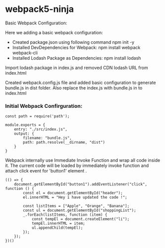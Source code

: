 # webpack5-ninja
Basic Webpack Configuration:

Here we adding a basic webpack configuration:
- Created package.json using following command npm init -y
- Installed DevDependencies for Webpack: npm install webpack webpack-cli
- Installed Lodash Package as Dependencies: npm install lodash 

Import lodash package in index.js and removed CDN lodash URL from index.html

Created webpack.config.js file and added basic configuration to generate bundle.js in dist folder. Also replace the index.js with bundle.js in to index.html

### Initial Webpack Confirguration:
```
const path = require('path');

module.exports = {
    entry: "./src/index.js",
    output: {
        filename: "bundle.js",
        path: path.resolve(__dirname, "dist")
    }
}
```

Webpack internally use Immediate Invoke Function and wrap all code inside it. The current code will be loaded by immediately invoke function and attach click event for 'button1' element .
```
(() => {
    document.getElementById("button1").addEventListener("click", function () {
        const el = document.getElementById("header");
        el.innerHTML = "Hey i have updated the code !";

        const listItems = ["Apple", "Orange", "Banana"];
        const ul = document.getElementById("shoppingList");
        _.forEach(listItems, function (item) {
            const tempEl = document.createElement("li");
            tempEl.innerHTML = item;
            ul.appendChild(tempEl);
        });
    });
})()
```
